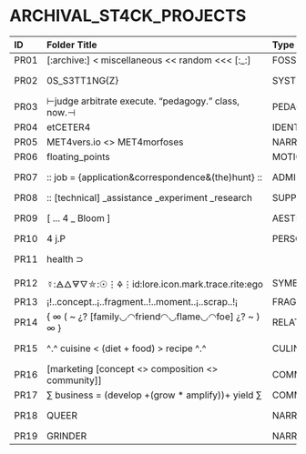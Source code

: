 # ARCHIVAL_ST4CK_PROJECTS

| ID   | Folder Title                                       | Type       | Status     | Notes                             |
|:-----|:---------------------------------------------------|:-----------|:-----------|:----------------------------------|
| PR01 | [:archive:] < miscellaneous << random <<< [:_:]    | FOSSIL     | Passive    | Default catch-all                 |
| PR02 | 0S_S3TT1NG{Z}                                      | SYSTEM     | Active     | Root OS settings & symbolic logic |
| PR03 | ⊢judge arbitrate execute. “pedagogy.” class, now.⊣ | PEDAGOGY   | Active     | Academic system design            |
| PR04 | etCETER4                                           | IDENTITY   | Active     | Personal music/media brand        |
| PR05 | MET4vers.io <> MET4morfoses                        | NARRATIVE  | Active     | Mythic story engine               |
| PR06 | floating_points                                    | MOTION     | Active     | Visual system project             |
| PR07 | :: job = {application&correspondence&(the)hunt} :: | ADMIN      | Passive    | Career/correspondence bucket      |
| PR08 | :: [technical] _assistance _experiment _research   | SUPPORT    | Passive    | Troubleshooting/experiments       |
| PR09 | [ ... 4 _ Bloom ]                                  | AESTHETIC  | Active     | Philosophical/root cosmology      |
| PR10 | 4 j.P                                              | PERSONAL   | TBD        | Identity log? needs definition    |
| PR11 | health ⊃ || mind ⨁ body | ↻ ⊕ aid ⊖ vice || ⇆ ⚕ ⊃  | WELLNESS   | Generative | Health+mind-body hybrid folder    |
| PR12 | ☿:🜁🜂🜃🜄⛤:☉⋮🜍⋮id:lore.icon.mark.trace.rite:ego       | SYMBOLIC   | Mythic     | Icon registry / ritual metadata   |
| PR13 | ¡!..concept..¡..fragment..!..moment..¡..scrap..!¡  | FRAGMENT   | Fossil     | Idea scatter/scrapbook            |
| PR14 | { ∞ ( ~ ¿? [family◡◠friend◠◡flame◡◠foe] ¿? ~ ) ∞ } | RELATIONAL | Fossil     | Emotion/connection web            |
| PR15 | ^.^ cuisine < (diet + food) > recipe ^.^           | CULINARY   | Passive    | Food-based symbolic system        |
| PR16 | [marketing [concept <> composition <> community]]  | COMMS      | Passive    | Marketing/branding                |
| PR17 | ∑ business = (develop +(grow * amplify))+ yield ∑  | COMMERCE   | Active     | Business engine logic             |
| PR18 | QUEER                                              | NARRATIVE  | Active     | Public, reality-facing narrative  |
| PR19 | GRINDER                                            | NARRATIVE  | Shadow     | Horror subproject                 |